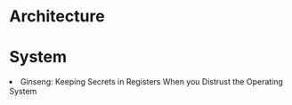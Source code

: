 Architecture
=====

System
=====
<li> Ginseng: Keeping Secrets in Registers When you Distrust the Operating System </li>
